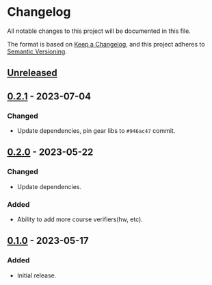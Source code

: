 # Changelog
All notable changes to this project will be documented in this file.

The format is based on [Keep a Changelog](https://keepachangelog.com/en/1.0.0/),
and this project adheres to [Semantic Versioning](https://semver.org/spec/v2.0.0.html).

## [Unreleased]

## [0.2.1] - 2023-07-04
### Changed
- Update dependencies, pin gear libs to `#946ac47` commit.

## [0.2.0] - 2023-05-22
### Changed
- Update dependencies.
### Added
- Ability to add more course verifiers(hw, etc).

## [0.1.0] - 2023-05-17
### Added
- Initial release.

[Unreleased]: https://github.com/gear-dapps/student-nft/compare/0.2.0...HEAD
[0.2.1]: https://github.com/gear-dapps/student-nft/compare/0.2.0...0.2.1
[0.2.0]: https://github.com/gear-dapps/student-nft/compare/0.1.0...0.2.0
[0.1.0]: https://github.com/gear-dapps/student-nft/compare/8b01ff3...0.1.0

